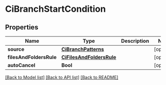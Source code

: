 # CiBranchStartCondition

## Properties
Name | Type | Description | Notes
------------ | ------------- | ------------- | -------------
**source** | [**CiBranchPatterns**](CiBranchPatterns.md) |  | [optional] 
**filesAndFoldersRule** | [**CiFilesAndFoldersRule**](CiFilesAndFoldersRule.md) |  | [optional] 
**autoCancel** | **Bool** |  | [optional] 

[[Back to Model list]](../README.md#documentation-for-models) [[Back to API list]](../README.md#documentation-for-api-endpoints) [[Back to README]](../README.md)


